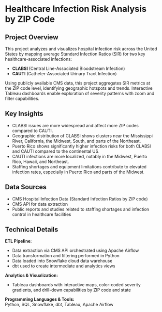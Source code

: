 # Healthcare Infection Risk Analysis by ZIP Code

## Project Overview

This project analyzes and visualizes hospital infection risk across the United States by mapping average Standard Infection Ratios (SIR) for two key healthcare-associated infections:

- **CLABSI** (Central Line-Associated Bloodstream Infection)  
- **CAUTI** (Catheter-Associated Urinary Tract Infection)  

Using publicly available CMS data, this project aggregates SIR metrics at the ZIP code level, identifying geographic hotspots and trends. Interactive Tableau dashboards enable exploration of severity patterns with zoom and filter capabilities.

## Key Insights

- CLABSI issues are more widespread and affect more ZIP codes compared to CAUTI.  
- Geographic distribution of CLABSI shows clusters near the Mississippi River, California, the Midwest, South, and parts of the Northeast.  
- Puerto Rico shows significantly higher infection risks for both CLABSI and CAUTI compared to the continental US.  
- CAUTI infections are more localized, notably in the Midwest, Puerto Rico, Hawaii, and Northeast.  
- Staffing shortages and equipment limitations contribute to elevated infection rates, especially in Puerto Rico and parts of the Midwest.

## Data Sources

- CMS Hospital Infection Data (Standard Infection Ratios by ZIP code)  
- CMS API for data extraction  
- Public reports and studies related to staffing shortages and infection control in healthcare facilities

## Technical Details

**ETL Pipeline:**  
- Data extraction via CMS API orchestrated using Apache Airflow  
- Data transformation and filtering performed in Python  
- Data loaded into Snowflake cloud data warehouse  
- dbt used to create intermediate and analytics views  

**Analytics & Visualization:**  
- Tableau dashboards with interactive maps, color-coded severity gradients, and drill-down capabilities by ZIP code and state  

**Programming Languages & Tools:**  
Python, SQL, Snowflake, dbt, Tableau, Apache Airflow
